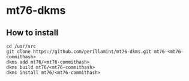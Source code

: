 # mt76-dkms
## How to install

```
cd /usr/src
git clone https://github.com/perillamint/mt76-dkms.git mt76-<mt76-commithash>
dkms add mt76/<mt76-commithash>
dkms build mt76/<mt76-commithash>
dkms install mt76/<mt76-commithash>
```
